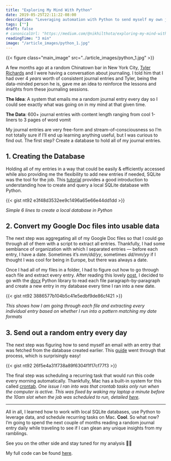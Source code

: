 ```yaml
---
title: "Exploring My Mind With Python"
date: 2019-05-25T22:11:22-08:00
description: "Leveraging automation with Python to send myself my own journal entries daily."
tags: [""]
draft: false
# canonicalUrl: "https://medium.com/@nikhilthota/exploring-my-mind-with-python-ae15751d50c5"
readingTime: "3 min"
image: "/article_images/python_1.jpg"
---
```


{{< figure class="main_image" src="../article_images/python_1.jpg" >}}

A few months ago at a random Chinatown bar in New York City, [Tyler Richards](http://www.tylerjrichards.com/) and I were having a conversation about journaling. I told him that I had over 4 *years* worth of consistent journal entries and Tyler, being the data-minded person he is, gave me an idea to reinforce the lessons and insights from these journaling sessions.

**The Idea**: A system that emails me a random journal entry every day so I could see exactly what was going on in my mind at that given time.

**The Data**: 600+ journal entries with content length ranging from cool 1-liners to 3 pages of word vomit

My journal entries are very free-form and stream-of-consciousness so I’m not totally sure if I’ll end up learning anything useful, but I was curious to find out. The first step? Create a database to hold all of my journal entries.

## 1. Creating the Database

Holding all of my entries in a way that could be easily & efficiently accessed while also providing me the flexibility to add new entries if needed, SQLite was the tool for the job. This [tutorial](https://www.youtube.com/watch?v=pd-0G0MigUA) provides a good introduction to understanding how to create and query a local SQLite database with Python.

{{< gist nt92 e3f48d3532ee9c1496a65e66e44dd1dd >}}

*Simple 6 lines to create a local database in Python*

## 2. Convert my Google Doc files into usable data

The next step was aggregating all of my Google Doc files so that I could go through all of them with a script to extract all entries. Thankfully, I had some semblance of organization with which I separated entries — before each entry, I have a date. Sometimes it’s *mm/dd/yy*, sometimes *dd/mm/yy* if I thought I was cool for being in Europe, but there was always a date.

Once I had all of my files in a folder, I had to figure out how to go through each file and extract every entry. After reading this lovely [post](https://towardsdatascience.com/how-to-extract-data-from-ms-word-documents-using-python-ed3fbb48c122), I decided to go with the [docx](https://python-docx.readthedocs.io/en/latest/) Python library to read each file paragraph-by-paragraph and create a new entry in my database every time I ran into a new date.

{{< gist nt92 3886577b104b5c41e5edbf9de86cf421 >}}

*This shows how I am going through each file and extracting every individual entry based on whether I run into a pattern matching my date formats*

## 3. Send out a random entry every day

The next step was figuring how to send myself an email with an entry that was fetched from the database created earlier. This [guide](https://www.pythonforbeginners.com/code-snippets-source-code/using-python-to-send-email/) went through that process, which is surprisingly easy!

{{< gist nt92 26f5e4a31f738a89f6304f1f17cf77f3 >}}

The final step was scheduling a recurring task that would run this code every morning automatically. Thankfully, Mac has a built-in system for this called [crontab](https://ole.michelsen.dk/blog/schedule-jobs-with-crontab-on-mac-osx.html). *One issue I ran into was that crontab tasks only run when the computer is active. This was fixed by waking my laptop a minute before the 10am slot when the job was scheduled to run, detailed [here](https://superuser.com/questions/14836/crontab-to-wake-osx-from-sleep).*

---

All in all, I learned how to work with local SQLite databases, use Python to leverage data, and schedule recurring tasks on Mac. **Cool**. So what now? I’m going to spend the next couple of months reading a random journal entry daily while traveling to see if I can glean any unique insights from my ramblings.

See you on the other side and stay tuned for my analysis 🤙🏽

My full code can be found [here](https://github.com/nt92/Journal-Emailer).
